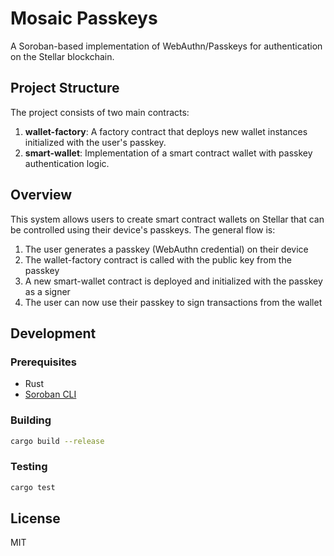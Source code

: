 # Mosaic Passkeys

A Soroban-based implementation of WebAuthn/Passkeys for authentication on the Stellar blockchain.

## Project Structure

The project consists of two main contracts:

1. **wallet-factory**: A factory contract that deploys new wallet instances initialized with the user's passkey.
2. **smart-wallet**: Implementation of a smart contract wallet with passkey authentication logic.

## Overview

This system allows users to create smart contract wallets on Stellar that can be controlled using their device's passkeys. The general flow is:

1. The user generates a passkey (WebAuthn credential) on their device
2. The wallet-factory contract is called with the public key from the passkey
3. A new smart-wallet contract is deployed and initialized with the passkey as a signer
4. The user can now use their passkey to sign transactions from the wallet

## Development

### Prerequisites

- Rust
- [Soroban CLI](https://soroban.stellar.org/docs/getting-started/setup)

### Building

```bash
cargo build --release
```

### Testing

```bash
cargo test
```

## License

MIT 